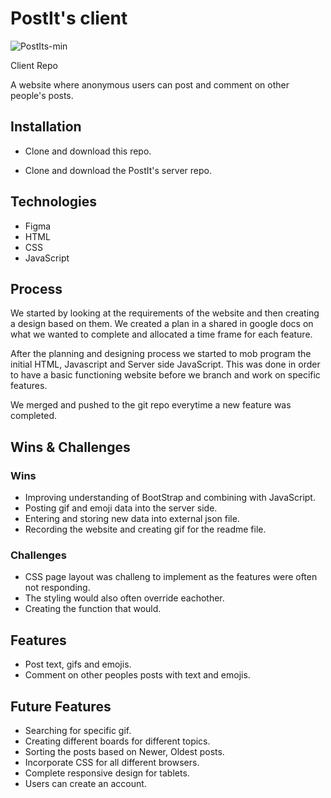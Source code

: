 # PostIt's client
![PostIts-min](https://user-images.githubusercontent.com/73439151/99552244-af7d2b00-29b4-11eb-962d-9877b1f5e6ae.gif)

Client Repo

A website where anonymous users can post and comment on other people's posts.

## Installation

* Clone and download this repo.

* Clone and download the PostIt's server repo.

## Technologies

* Figma
* HTML
* CSS
* JavaScript


## Process

We started by looking at the requirements of the website and then creating a design based on them. We created a plan in a shared in google docs on what we wanted to complete and allocated a time frame for each feature.


After the planning and designing process we started to mob program the initial HTML, Javascript and Server side JavaScript. This was done in order to have a basic functioning website before we branch and work on specific features.

We merged and pushed to the git repo everytime a new feature was completed.

## Wins & Challenges

### Wins
* Improving understanding of BootStrap and combining with JavaScript.
* Posting gif and emoji data into the server side.
* Entering and storing new data into external json file.
* Recording the website and creating gif for the readme file.

### Challenges
* CSS page layout was challeng to implement as the features were often not responding.
* The styling would also often override eachother.
* Creating the function that would.


## Features

* Post text, gifs and emojis.
* Comment on other peoples posts with text and emojis.

## Future Features

* Searching for specific gif.
* Creating different boards for different topics.
* Sorting the posts based on Newer, Oldest posts.
* Incorporate CSS for all different browsers.
* Complete responsive design for tablets.
* Users can create an account.